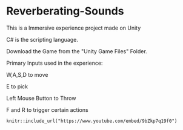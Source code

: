 # Reverberating-Sounds
This is a Immersive experience project made on Unity

C# is the scripting language. 

Download the Game from the "Unity Game Files" Folder. 

Primary Inputs used in the experience: 

W,A,S,D to move

E to pick

Left Mouse Button to Throw

F and R to trigger certain actions


```{r}
knitr::include_url("https://www.youtube.com/embed/9bZkp7q19f0")
```
